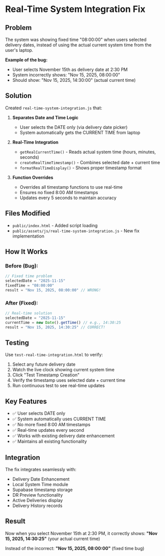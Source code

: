 # Real-Time System Integration Fix

## Problem
The system was showing fixed time "08:00:00" when users selected delivery dates, instead of using the actual current system time from the user's laptop.

**Example of the bug:**
- User selects November 15th as delivery date at 2:30 PM
- System incorrectly shows: "Nov 15, 2025, 08:00:00" 
- Should show: "Nov 15, 2025, 14:30:00" (actual current time)

## Solution
Created `real-time-system-integration.js` that:

1. **Separates Date and Time Logic**
   - User selects the DATE only (via delivery date picker)
   - System automatically gets the CURRENT TIME from laptop

2. **Real-Time Integration**
   - `getRealCurrentTime()` - Reads actual system time (hours, minutes, seconds)
   - `createRealTimeTimestamp()` - Combines selected date + current time
   - `formatRealTimeDisplay()` - Shows proper timestamp format

3. **Function Overrides**
   - Overrides all timestamp functions to use real-time
   - Ensures no fixed 8:00 AM timestamps
   - Updates every 5 seconds to maintain accuracy

## Files Modified
- `public/index.html` - Added script loading
- `public/assets/js/real-time-system-integration.js` - New fix implementation

## How It Works

### Before (Bug):
```javascript
// Fixed time problem
selectedDate = "2025-11-15"
fixedTime = "08:00:00"
result = "Nov 15, 2025, 08:00:00" // WRONG!
```

### After (Fixed):
```javascript
// Real-time solution
selectedDate = "2025-11-15"
currentTime = new Date().getTime() // e.g., 14:30:25
result = "Nov 15, 2025, 14:30:25" // CORRECT!
```

## Testing
Use `test-real-time-integration.html` to verify:

1. Select any future delivery date
2. Watch the live clock showing current system time
3. Click "Test Timestamp Creation"
4. Verify the timestamp uses selected date + current time
5. Run continuous test to see real-time updates

## Key Features
- ✅ User selects DATE only
- ✅ System automatically uses CURRENT TIME
- ✅ No more fixed 8:00 AM timestamps
- ✅ Real-time updates every second
- ✅ Works with existing delivery date enhancement
- ✅ Maintains all existing functionality

## Integration
The fix integrates seamlessly with:
- Delivery Date Enhancement
- Local System Time module
- Supabase timestamp storage
- DR Preview functionality
- Active Deliveries display
- Delivery History records

## Result
Now when you select November 15th at 2:30 PM, it correctly shows:
**"Nov 15, 2025, 14:30:25"** (your actual current time)

Instead of the incorrect:
**"Nov 15, 2025, 08:00:00"** (fixed time bug)
